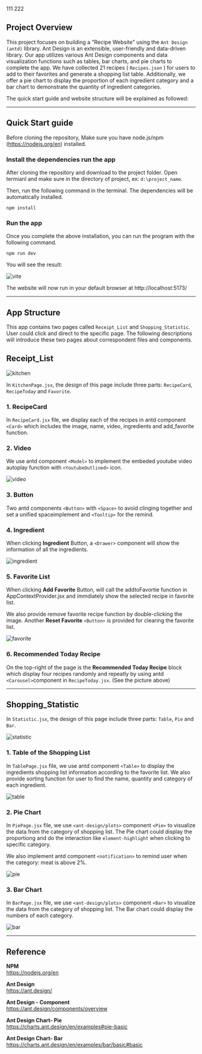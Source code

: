 111
222
## Project Overview
This project focuses on building a "Recipe Website" using the `Ant Design (antd)` library. Ant Design is an extensible, user-friendly and data-driven library. Our app utilizes various Ant Design components and data visualization functions such as tables, bar charts, and pie charts to complete the app. We have collected 21 recipes ( `Recipes.json` ) for users to add to their favorites and generate a shopping list table. Additionally, we offer a pie chart to display the proportion of each ingredient category and a bar chart to demonstrate the quantity of ingredient categories.

The quick start guide and website structure will be explained as followed:
***

## Quick Start guide
Before cloning the repository, Make sure you have node.js/npm (https://nodejs.org/en) installed.

### Install the dependencies run the app
After cloning the repository and download to the project folder. Open termianl and make sure in the directory of project, ex: `d:\project_name`.  

Then, run the following command in the terminal. The dependencies will be automatically installed.
```
npm install
```

### Run the app
Once you complete the above installation, you can run the program with the following command.  
```
npm run dev
```
You will see the result:

![vite](src/assets/vite.jpg "vite")

The website will now run in your default browser at http://localhost:5173/

***

## App Structure
This app contains two pages called `Receipt_List` and `Shopping_Statistic`. User could click and direct to the specific page. The following descriptions will introduce these two pages about correspondent files and components.

<h2>Receipt_List</h2>

![kitchen](src/assets/kitchen.jpg "kitchen")

In `KitchenPage.jsx`, the design of this page include three parts: `RecipeCard`, `RecipeToday` and `Favorite`.

<h3>1. RecipeCard</h3>

In `RecipeCard.jsx` file, we display each of the recipes in antd component `<Card>` which includes the image, name, video, ingredients and add_favorite function.

<h3>2. Video</h3>

We use antd component `<Model>` to implement the embeded youtube video autoplay function with `<YoutubeOutlined>` icon.  

![video](src/assets/video.jpg "video")

<h3>3. Button</h3>

Two antd components `<Button>` with `<Space>` to avoid clinging together and set a unified spaceimplement and `<Tooltip>` for the remind.

<h3>4. Ingredient</h3>

When clicking **Ingredient** Button, a `<Drawer>` component will show the information of all the ingredients. 

![ingredient](src/assets/ingredient.jpg "ingredient")

<h3>5. Favorite List</h3>

When clicking **Add Favorite** Button, will call the addtoFavortie function in AppContextProvider.jsx and immdiately show the selected recipe in favorite list.  

We also provide remove favorite recipe function by double-clicking the image. Another **Reset Favorite** `<Button>` is provided for clearing the favorite list. 

![favorite](src/assets/favorite.jpg "favorite")

<h3>6. Recommended Today Recipe</h3>

On the top-right of the page is the **Recommended Today Recipe** block which display four recipes randomly and repeatly by using antd `<Carousel>`component in `RecipeToday.jsx`. (See the picture above)  

***

<h2>Shopping_Statistic</h2>  

In `Statistic.jsx`, the design of this page include three parts: `Table`, `Pie` and `Bar`. 

![statistic](src/assets/statistic.jpg "statistic")

<h3>1. Table of the Shopping List </h3>

In `TablePage.jsx` file, we use antd component `<Table>` to display the ingredients shopping list information according to the favorite list. We also provide sorting function for user to find the name, quantity and category of each ingredient.

![table](src/assets/table.jpg "table")

<h3>2. Pie Chart</h3>

In `PiePage.jsx` file, we use `<ant-design/plots>` component `<Pie>` to visualize the data from the category of shopping list. The Pie chart could display the proportiong and do the interaction like `element-highlight` when clicking to specific category.

We also implement antd component `<notification>` to remind user when the category: meat is above 2%.

![pie](src/assets/pie.jpg "pie")

<h3>3. Bar Chart</h3>

In `BarPage.jsx` file, we use `<ant-design/plots>` component `<Bar>` to visualize the data from the category of shopping list. The Bar chart could display the numbers of each category. 

![bar](src/assets/bar.jpg "bar")

***
## Reference
**NPM**  
https://nodejs.org/en

**Ant Design**  
https://ant.design/

**Ant Design - Component**  
https://ant.design/components/overview

**Ant Design Chart- Pie**  
https://charts.ant.design/en/examples#pie-basic

**Ant Design Chart- Bar**  
https://charts.ant.design/en/examples/bar/basic#basic






